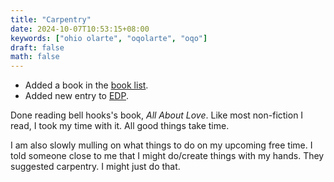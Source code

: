 ```yaml
---
title: "Carpentry"
date: 2024-10-07T10:53:15+08:00
keywords: ["ohio olarte", "oqolarte", "oqo"]
draft: false
math: false
---
```


- Added a book in the [book list](/books).
- Added new entry to [EDP](/edp/#day-6).

Done reading bell hooks's book, *All About Love*. Like most non-fiction
I read, I took my time with it. All good things take time.

I am also slowly mulling on what things to do on my upcoming free time.
I told someone close to me that I might do/create things with my hands.
They suggested carpentry. I might just do that.

